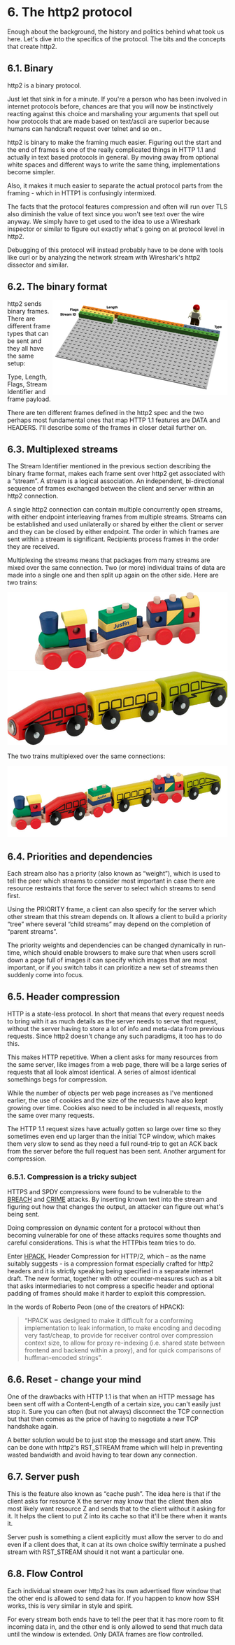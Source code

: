# 6. The http2 protocol

Enough about the background, the history and politics behind what took us here. Let's dive into the specifics of the protocol. The bits and the concepts that create http2.

## 6.1. Binary

http2 is a binary protocol.

Just let that sink in for a minute. If you're a person who has been involved in internet protocols before, chances are that you will now be instinctively reacting against this choice and marshaling your arguments that spell out how protocols that are made based on text/ascii are superior because humans can handcraft request over telnet and so on..

http2 is binary to make the framing much easier. Figuring out the start and the end of frames is one of the really complicated things in HTTP 1.1 and actually in text based protocols in general. By moving away from optional white spaces and different ways to write the same thing, implementations become simpler.

Also, it makes it much easier to separate the actual protocol parts from the framing - which in HTTP1 is confusingly intermixed.

The facts that the protocol features compression and often will run over TLS also diminish the value of text since you won't see text over the wire anyway. We simply have to get used to the idea to use a Wireshark inspector or similar to figure out exactly what's going on at protocol level in http2.

Debugging of this protocol will instead probably have to be done with tools like curl or by analyzing the network stream with Wireshark's http2 dissector and similar.

## 6.2. The binary format

<img style="float: right;" src="https://raw.githubusercontent.com/bagder/http2-explained/master/images/frame-layout.png" />

http2 sends binary frames. There are different frame types that can be sent and they all have the same setup:

Type, Length, Flags, Stream Identifier and frame payload.

There are ten different frames defined in the http2 spec and the two perhaps most fundamental ones that map HTTP 1.1 features are DATA and HEADERS. I'll describe some of the frames in closer detail further on.

## 6.3. Multiplexed streams

The Stream Identifier mentioned in the previous section describing the binary frame format, makes each frame sent over http2 get associated with a “stream”. A stream is a logical association. An independent, bi-directional sequence of frames exchanged between the client and server within an http2 connection.

A single http2 connection can contain multiple concurrently open streams, with either endpoint interleaving frames from multiple streams. Streams can be established and used unilaterally or shared by either the client or server and they can be closed by either endpoint. The order in which frames are sent within a stream is significant. Recipients process frames in the order they are received. 

Multiplexing the streams means that packages from many streams are mixed over the same connection. Two (or more) individual trains of data are made into a single one and then split up again on the other side. Here are two trains:

![one train](https://raw.githubusercontent.com/bagder/http2-explained/master/images/train-justin.jpg)
![another train](https://raw.githubusercontent.com/bagder/http2-explained/master/images/train-ikea.jpg)

The two trains multiplexed over the same connections:

![multiplexed train](https://raw.githubusercontent.com/bagder/http2-explained/master/images/train-multiplexed.jpg)

## 6.4. Priorities and dependencies

Each stream also has a priority (also known as “weight”), which is used to tell the peer which streams to consider most important in case there are resource restraints that force the server to select which streams to send first.

Using the PRIORITY frame, a client can also specify for the server which other stream that this stream depends on. It allows a client to build a priority “tree” where several “child streams” may depend on the completion of “parent streams”.

The priority weights and dependencies can be changed dynamically in run-time, which should enable browsers to make sure that when users scroll down a page full of images it can specify which images that are most important, or if you switch tabs it can prioritize a new set of streams then suddenly come into focus.

## 6.5. Header compression

HTTP is a state-less protocol. In short that means that every request needs to bring with it as much details as the server needs to serve that request, without the server having to store a lot of info and meta-data from previous requests. Since http2 doesn't change any such paradigms, it too has to do this.

This makes HTTP repetitive. When a client asks for many resources from the same server, like images from a web page, there will be a large series of requests that all look almost identical. A series of almost identical somethings begs for compression.

While the number of objects per web page increases as I've mentioned earlier, the use of cookies and the size of the requests have also kept growing over time. Cookies also need to be included in all requests, mostly the same over many requests.

The HTTP 1.1 request sizes have actually gotten so large over time so they sometimes even end up larger than the initial TCP window, which makes them very slow to send as they need a full round-trip to get an ACK back from the server before the full request has been sent. Another argument for compression.

### 6.5.1. Compression is a tricky subject

HTTPS and SPDY compressions were found to be vulnerable to the [BREACH](http://en.wikipedia.org/wiki/BREACH_%28security_exploit%29) and [CRIME](http://en.wikipedia.org/wiki/CRIME) attacks. By inserting known text into the stream and figuring out how that changes the output, an attacker can figure out what's being sent.

Doing compression on dynamic content for a protocol without  then becoming vulnerable for one of these attacks requires some thoughts and careful considerations. This is what the HTTPbis team tries to do.

Enter [HPACK](http://www.rfc-editor.org/rfc/rfc7541.txt), Header Compression for HTTP/2, which – as the name suitably suggests - is a compression format especially crafted for http2 headers and it is strictly speaking being specified in a separate internet draft. The new format, together with other counter-measures such as a bit that asks intermediaries to not compress a specific header and optional padding of frames should make it harder to exploit this compression.

In the words of Roberto Peon (one of the creators of HPACK):

> “HPACK was designed to make it difficult for a conforming implementation to
> leak information, to make encoding and decoding very fast/cheap, to provide
> for receiver control over compression context size, to allow for proxy
> re-indexing (i.e. shared state between frontend and backend within a proxy),
> and for quick comparisons of huffman-encoded strings”.

## 6.6. Reset - change your mind

One of the drawbacks with HTTP 1.1 is that when an HTTP message has been sent
off with a Content-Length of a certain size, you can't easily just stop
it. Sure you can often (but not always) disconnect the TCP connection but that
then comes as the price of having to negotiate a new TCP handshake again.

A better solution would be to just stop the message and start anew. This can be done with http2's RST_STREAM frame which will help in preventing wasted bandwidth and avoid having to tear down any connection.

## 6.7. Server push

This is the feature also known as “cache push”. The idea here is that if the client asks for resource X the server may know that the client then also most likely want resource Z and sends that to the client without it asking for it. It helps the client to put Z into its cache so that it'll be there when it wants it.

Server push is something a client explicitly must allow the server to do and even if a client does that, it can at its own choice swiftly terminate a pushed stream with RST_STREAM should it not want a particular one.

## 6.8. Flow Control

Each individual stream over http2 has its own advertised flow window that the other end is allowed to send data for. If you happen to know how SSH works, this is very similar in style and spirit.

For every stream both ends have to tell the peer that it has more room to fit incoming data in, and the other end is only allowed to send that much data until the window is extended. Only DATA frames are flow controlled.

